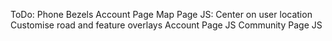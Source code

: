 ToDo:
Phone Bezels
Account Page
Map Page JS:
  Center on user location
  Customise road and feature overlays
Account Page JS
Community Page JS